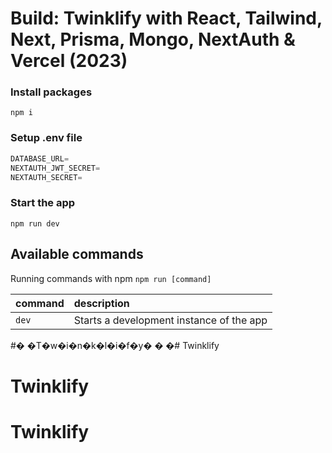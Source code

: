 # Build: Twinklify with React, Tailwind, Next, Prisma, Mongo, NextAuth & Vercel (2023)





### Install packages

```shell
npm i
```

### Setup .env file


```js
DATABASE_URL=
NEXTAUTH_JWT_SECRET=
NEXTAUTH_SECRET=
```

### Start the app

```shell
npm run dev
```

## Available commands

Running commands with npm `npm run [command]`

| command         | description                              |
| :-------------- | :--------------------------------------- |
| `dev`           | Starts a development instance of the app |
#� �T�w�i�n�k�l�i�f�y�
�
�# Twinklify
# Twinklify
# Twinklify
